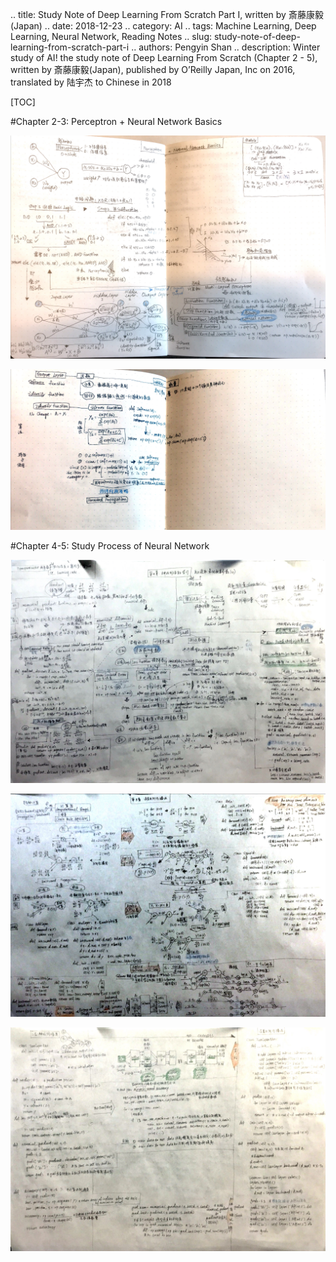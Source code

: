 .. title: Study Note of Deep Learning From Scratch Part I, written by 斎藤康毅(Japan)
.. date: 2018-12-23
.. category: AI
.. tags: Machine Learning, Deep Learning, Neural Network, Reading Notes
.. slug: study-note-of-deep-learning-from-scratch-part-i
.. authors: Pengyin Shan
.. description: Winter study of AI! the study note of Deep Learning From Scratch (Chapter 2 - 5), written by 斎藤康毅(Japan), published by O’Reilly Japan, Inc on 2016, translated by 陆宇杰 to Chinese in 2018

[TOC]

#Chapter 2-3: Perceptron + Neural Network Basics

![ai1](/images/2018/ai/Chapter2-3-1.jpg)

![ai2](/images/2018/ai/Chapter2-3-2.jpg)

#Chapter 4-5: Study Process of Neural Network

![ai3](/images/2018/ai/Chapter4-5-1.jpg)

![ai4](/images/2018/ai/Chapter4-5-3.jpg)

![ai5](/images/2018/ai/Chapter4-5-2.jpg)